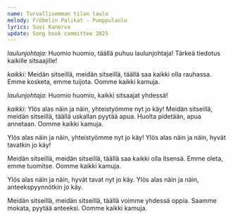 ```yaml
---
name: Turvallisemman tilan laulu
melody: Fröbelin Palikat - Pumppulaulu
lyrics: Suvi Kanerva
update: Song book committee 2025
---
```


_laulunjohtaja:_
Huomio huomio, täällä puhuu laulunjohtaja!
Tärkeä tiedotus kaikille sitsaajille!

_kaikki:_
Meidän sitseillä, meidän sitseillä,
täällä saa kaikki olla rauhassa.
Emme kosketa, emme tuijota.
Oomme kaikki kamuja.

_laulunjohtaja:_
Huomio huomio, kaikki sitsaajat yhdessä!

_kaikki:_
Ylös alas näin ja näin, yhteistyömme nyt jo käy!
Meidän sitseillä, meidän sitseillä,
täällä uskallan pyytää apua.
Huolta pidetään, apua annetaan.
Oomme kaikki kamuja.

Ylös alas näin ja näin, yhteistyömme nyt jo käy!
Ylös alas näin ja näin, hyvät tavatkin jo käy!

Meidän sitseillä, meidän sitseillä,
täällä saa kaikki olla itsensä.
Emme oleta, emme tuomitse.
Oomme kaikki kamuja.

Ylös alas näin ja näin, hyvät tavat nyt jo käy.
Ylös alas näin ja näin, anteekspyynnötkin jo käy.

Meidän sitseillä, meidän sitseillä,
täällä voimme yhdessä oppia.
Saamme mokata, pyytää anteeksi.
Oomme kaikki kamuja.
